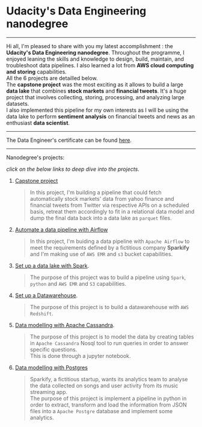 # Udacity's Data Engineering nanodegree
******

Hi all,
I'm pleased to share with you my latest accomplishment : the __Udacity's Data Engineering nanodegree__.
Throughout the programme, I enjoyed leaning the skills and knowledge to design, build, maintain, and troubleshoot data pipelines. I also learned a lot from __AWS cloud computing and storing__ capabilities.   
All the 6 projects are detailled below.  
The __capstone project__ was the most exciting as it allows to build a large __data lake__ that combines __stock markets__ and __financial tweets__. It's a huge project that involves collecting, storing, processing, and analyzing large datasets.  
I also implemented this pipeline for my own interests as I will be using the data lake to perform __sentiment analysis__ on financial tweets and news as an enthusiast __data scientist__.  

***
The Data Engineer's certificate can be found [here](udacity_data_engineer_cerificate.pdf).
******
Nanodegree's projects:

*click on the below links to deep dive into the projects*.

1. [Capstone project](https://github.com/Datapyaddict/udacity-project-data-engineer-capstone-project)  
	> In this project, I'm building a pipeline that could fetch automatically stock markets' data from yahoo finance and financial tweets from Twitter via respective APIs on a scheduled basis, retreat them accordingly to fit in a relational data model and dump the final data back into a data lake as `parquet` files.

2. [Automate a data pipeline with Airflow](https://github.com/Datapyaddict/udacity-project-automate-data-pipeline-with-airflow)  
	> In this project, I'm buiding a data pipeline with `Apache Airflow` to meet the requirements defined by a fictitious company __Sparkify__ and I'm making use of `AWS EMR` and `s3` bucket capabilities.    
	
3. [Set up a data lake with Spark](https://github.com/Datapyaddict/udacity-project-data-set-up-a-data-lake-with-spark).  
	> The purpose of this project was to build a pipeline using `Spark`, `python` and `AWS EMR` and `S3` capabilities.  
	
4. [Set up a Datawarehouse](https://github.com/Datapyaddict/udacity-project-data-warehouse).  
	> The purpose of this project is to build a datawarehouse with `AWS Redshift`.  

5. [Data modelling with Apache Cassandra](https://github.com/Datapyaddict/udacity-project-data-modeling-with-cassandra).  
	> The purpose of this project is to model the data by creating tables in `Apache Cassandra` Nosql tool to run queries in order to answer specific questions.  
	This is done through a jupyter notebook.  
6. [Data modelling with Postgres](https://github.com/Datapyaddict/udacity-project-data-modeling-with-postgres)
	> Sparkify, a fictitious startup, wants its analytics team to analyse the data collected on songs and user activity from its music streaming app.  
	The purpose of this project is implement a pipeline in python in order to extract, transform and load the information from JSON files into a `Apache Postgre` database and implement some analytics.
